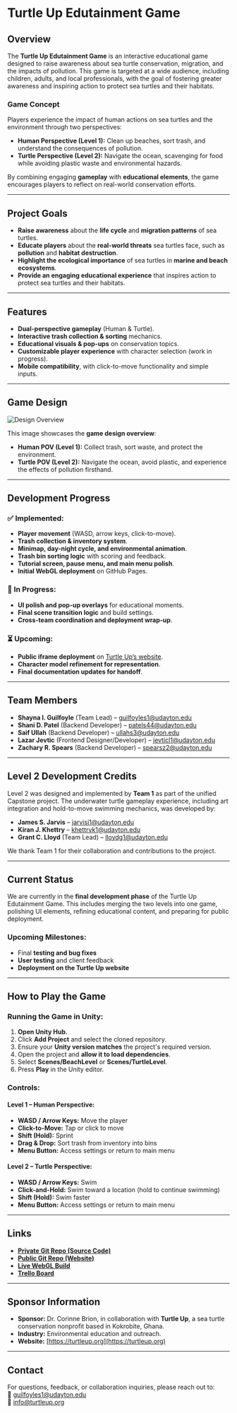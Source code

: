 # Turtle Up Edutainment Game

## Overview
The **Turtle Up Edutainment Game** is an interactive educational game designed to raise awareness about sea turtle conservation, migration, and the impacts of pollution. This game is targeted at a wide audience, including children, adults, and local professionals, with the goal of fostering greater awareness and inspiring action to protect sea turtles and their habitats.

### Game Concept
Players experience the impact of human actions on sea turtles and the environment through two perspectives:
- **Human Perspective (Level 1):** Clean up beaches, sort trash, and understand the consequences of pollution.
- **Turtle Perspective (Level 2):** Navigate the ocean, scavenging for food while avoiding plastic waste and environmental hazards.

By combining engaging **gameplay** with **educational elements**, the game encourages players to reflect on real-world conservation efforts.

---

## Project Goals
- **Raise awareness** about the **life cycle** and **migration patterns** of sea turtles.
- **Educate players** about the **real-world threats** sea turtles face, such as **pollution** and **habitat destruction**.
- **Highlight the ecological importance** of sea turtles in **marine and beach ecosystems**.
- **Provide an engaging educational experience** that inspires action to protect sea turtles and their habitats.

---

## Features
- **Dual-perspective gameplay** (Human & Turtle).
- **Interactive trash collection & sorting** mechanics.
- **Educational visuals & pop-ups** on conservation topics.
- **Customizable player experience** with character selection (work in progress).
- **Mobile compatibility**, with click-to-move functionality and simple inputs.

---

## Game Design
![Design Overview](Images/DesignOverview.png)

This image showcases the **game design overview**:  
- **Human POV (Level 1):** Collect trash, sort waste, and protect the environment.  
- **Turtle POV (Level 2):** Navigate the ocean, avoid plastic, and experience the effects of pollution firsthand.

---

## Development Progress

### ✅ Implemented:
- **Player movement** (WASD, arrow keys, click-to-move).
- **Trash collection & inventory system**.
- **Minimap, day-night cycle, and environmental animation**.
- **Trash bin sorting logic** with scoring and feedback.
- **Tutorial screen, pause menu, and main menu polish**.
- **Initial WebGL deployment** on GitHub Pages.

### 🔄 In Progress:
- **UI polish and pop-up overlays** for educational moments.
- **Final scene transition logic** and build settings.
- **Cross-team coordination and deployment wrap-up**.

### ⏳ Upcoming:
- **Public iframe deployment** on [Turtle Up’s website](https://turtleup.org).
- **Character model refinement for representation**.
- **Final documentation updates for handoff**.

---

## Team Members
- **Shayna I. Guilfoyle** (Team Lead) – guilfoyles1@udayton.edu  
- **Shani D. Patel** (Backend Developer) – patels44@udayton.edu  
- **Saif Ullah** (Backend Developer) – ullahs3@udayton.edu  
- **Lazar Jevtic** (Frontend Designer/Developer) – jevticl1@udayton.edu  
- **Zachary R. Spears** (Backend Developer) – spearsz2@udayton.edu  

---

## Level 2 Development Credits

Level 2 was designed and implemented by **Team 1** as part of the unified Capstone project. The underwater turtle gameplay experience, including art integration and hold-to-move swimming mechanics, was developed by:

- **James S. Jarvis** – jarvisj1@udayton.edu  
- **Kiran J. Khettry** – khettryk1@udayton.edu  
- **Grant C. Lloyd** (Team Lead) – lloydg1@udayton.edu  

We thank Team 1 for their collaboration and contributions to the project.

---

## Current Status
We are currently in the **final development phase** of the Turtle Up Edutainment Game. This includes merging the two levels into one game, polishing UI elements, refining educational content, and preparing for public deployment.

### Upcoming Milestones:
- Final **testing and bug fixes**  
- **User testing** and client feedback  
- **Deployment on the Turtle Up website**  

---

## How to Play the Game

### Running the Game in Unity:
1. **Open Unity Hub.**
2. Click **Add Project** and select the cloned repository.
3. Ensure your **Unity version matches** the project's required version.
4. Open the project and **allow it to load dependencies**.
5. Select **Scenes/BeachLevel** or **Scenes/TurtleLevel**.
6. Press **Play** in the Unity editor.

### Controls:
#### Level 1 – Human Perspective:
- **WASD / Arrow Keys:** Move the player  
- **Click-to-Move:** Tap or click to move  
- **Shift (Hold):** Sprint  
- **Drag & Drop:** Sort trash from inventory into bins  
- **Menu Button:** Access settings or return to main menu  

#### Level 2 – Turtle Perspective:
- **WASD / Arrow Keys:** Swim  
- **Click-and-Hold:** Swim toward a location (hold to continue swimming)  
- **Shift (Hold):** Swim faster  
- **Menu Button:** Access settings or return to main menu  

---

## Links
- **[Private Git Repo (Source Code)](https://github.com/guilfoyles1/cps491group14)**  
- **[Public Git Repo (Website)](https://github.com/guilfoyles1/cps491group14_homepage)**  
- **[Live WebGL Build](https://spearsz2.github.io/CPS491Group14self/)**  
- **[Trello Board](https://trello.com/invite/b/679170771cd1216eb41c82a5/ATTI2dfde744aca1817ea66a9d8696ea36b5E8290BE7/sea-turtle-edutainment-game)**

---

## Sponsor Information
- **Sponsor:** Dr. Corinne Brion, in collaboration with **Turtle Up**, a sea turtle conservation nonprofit based in Kokrobite, Ghana.  
- **Industry:** Environmental education and outreach.  
- **Website:** [https://turtleup.org](https://turtleup.org)

---

## Contact
For questions, feedback, or collaboration inquiries, please reach out to:  
📧 [guilfoyles1@udayton.edu](mailto:guilfoyles1@udayton.edu)  
📧 [info@turtleup.org](mailto:info@turtleup.org)
